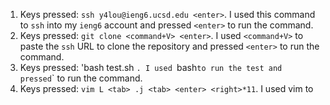1. Keys pressed: `ssh y4lou@ieng6.ucsd.edu <enter>`. I used this command to `ssh` into my `ieng6` account and pressed `<enter>` to run the command.
2. Keys pressed: `git clone <command+V> <enter>`. I used `<command+V>` to paste the `ssh` URL to clone the repository and pressed `<enter>` to run the command.
3. Keys pressed: 'bash test.sh <enter>`. I used `bash` to run the test and pressed `<enter>` to run the command.
4. Keys pressed: `vim L <tab> .j <tab> <enter> <right>*11`. I used vim to 
